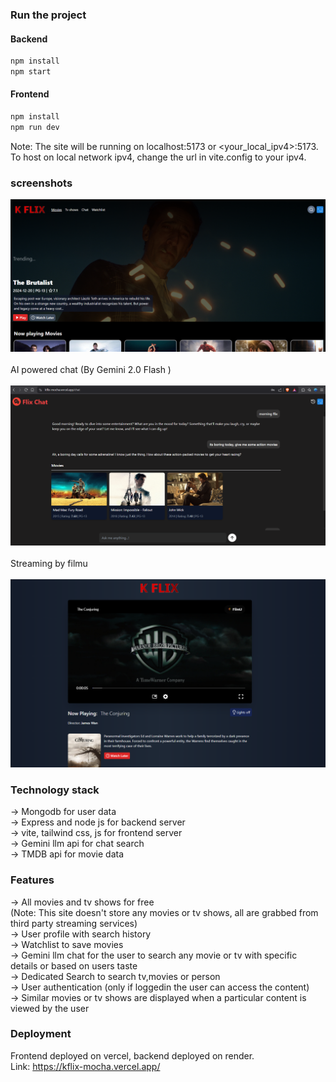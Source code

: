 ### Run the project
#### Backend
```sh
npm install
npm start
```
#### Frontend
```sh
npm install
npm run dev
```
Note: The site will be running on localhost:5173 or <your_local_ipv4>:5173.
To host on local network ipv4, change the url in vite.config to your ipv4.

### screenshots

![Homescreen](/homepage2.png)
<br><br>
AI powered chat (By Gemini 2.0 Flash )
<br><br>
![chat page2](/chatf2.png)
<br><br>
Streaming by filmu
<br><br>
![watch page](/watchpage2.png)
<br>

### Technology stack
-> Mongodb for user data <br>
-> Express and node js for backend server <br>
-> vite, tailwind css, js for frontend server <br>
-> Gemini llm api for chat search <br>
-> TMDB api for movie data <br>

### Features
-> All movies and tv shows for free <br>
(Note: This site doesn't store any movies or tv shows, all are grabbed from third party streaming services)<br>
-> User profile with search history <br>
-> Watchlist to save movies <br>
-> Gemini llm chat for the user to search any movie or tv with specific details or based on users taste <br>
-> Dedicated Search to search tv,movies or person <br>
-> User authentication (only if loggedin the user can access the content) <br>
-> Similar movies or tv shows are displayed when a particular content is viewed by the user <br>

### Deployment 
Frontend deployed on vercel, backend deployed on render. <br>
Link: https://kflix-mocha.vercel.app/